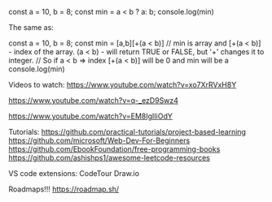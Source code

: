 const a = 10, b = 8;
const min = a < b ? a: b;
console.log(min)

The same as:

const a = 10, b = 8;
const min = [a,b][+(a < b)] // min is array and [+(a < b)] - index of the array. (a < b) - will return TRUE or FALSE, but  '+' changes it to integer. 
    // So if a < b => index [+(a < b)] will be 0 and min will be a
console.log(min)



Videos to watch: 
https://www.youtube.com/watch?v=xo7XrRVxH8Y

https://www.youtube.com/watch?v=q-_ezD9Swz4

https://www.youtube.com/watch?v=EM8IgIIiOdY


Tutorials:
https://github.com/practical-tutorials/project-based-learning
https://github.com/microsoft/Web-Dev-For-Beginners
https://github.com/EbookFoundation/free-programming-books
https://github.com/ashishps1/awesome-leetcode-resources




VS code extensions: 
CodeTour
Draw.io

Roadmaps!!!
https://roadmap.sh/
